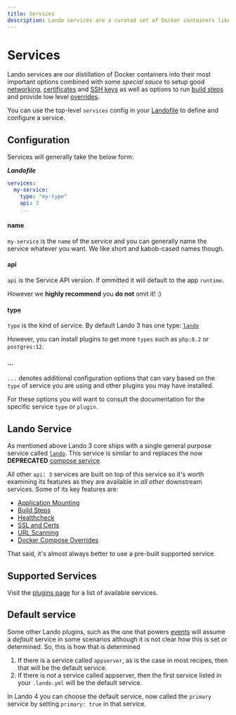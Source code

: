 ```yaml
---
title: Services
description: Lando services are a curated set of Docker containers like php, apache, node, mysql that are stupid easy to use but also as configurable as any other Docker image.
---
```


# Services

Lando services are our distillation of Docker containers into their most important options combined with some *special sauce* to setup good [networking](../config/networking.md), [certificates](../config/security.md) and [SSH keys](../config/ssh.md) as well as options to run [build steps](../services/lando-3.md#build-steps) and provide low level [overrides](../services/lando-3.md#overrides).

You can use the top-level `services` config in your [Landofile](./index.md) to define and configure a service.

## Configuration

Services will generally take the below form:

***Landofile***
```yaml
services:
  my-service:
    type: "my-type"
    api: 3
    ...
```

#### name

`my-service` is the `name` of the service and you can generally name the service whatever you want. We like short and kabob-cased names though.

#### api

`api` is the Service API version. If ommitted it will default to the app `runtime`.

However we **highly recommend** you **do not** omit it! :)

#### type

`type` is the kind of service. By default Lando 3 has one type: [`lando`](../services/lando-3.md)

However, you can install plugins to get more `types` such as `php:8.2` or `postgres:12`.

#### ...

`...` denotes additional configuration options that can vary based on the `type` of service you are using and other plugins you may have installed.

For these options you will want to consult the documentation for the specific service `type` or `plugin`.

## Lando Service

As mentioned above Lando 3 core ships with a single general purpose service called [`lando`](../services/lando-3.md). This service is similar to and replaces the now **DEPRECATED** [compose service](https://docs.lando.dev/plugins/compose/).

All other `api: 3` services are built on top of this service so it's worth examining its features as they are available in _all other_ downstream services. Some of its key features are:

* [Application Mounting](../services/lando-3.md)
* [Build Steps](../services/lando-3.md)
* [Healthcheck](../config/healthcheck.md)
* [SSL and Certs](../services/lando-3.md)
* [URL Scanning](../config/scanner.md)
* [Docker Compose Overrides](../services/lando-3.md)

That said, it's almost always better to use a pre-built supported service.

## Supported Services

Visit the [plugins page](https://docs.lando.dev/plugins) for a list of available services.

## Default service

Some other Lando plugins, such as the one that powers [events](./events.md) will assume a _default_ service in some scenarios although it is not clear how this is set or determined. So, this is how that is determined

1. If there is a service called `appserver`, as is the case in most recipes, then that will be the default service.
2. If there is _not_ a service called appserver, then the first service listed in your `.lando.yml` will be the default service.

In Lando 4 you can choose the default service, now called the `primary` service by setting `primary: true` in that service.
